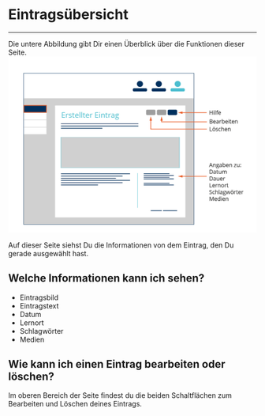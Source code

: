 # Eintragsübersicht
- - - 
Die untere Abbildung gibt Dir einen Überblick über die Funktionen dieser Seite.
![Schlagwörter](media/Ausbildungsportfolio_final-06.jpg)

Auf dieser Seite siehst Du die Informationen von dem Eintrag, den Du gerade ausgewählt hast.

## Welche Informationen kann ich sehen?
* Eintragsbild
* Eintragstext
* Datum
* Lernort
* Schlagwörter
* Medien


## Wie kann ich einen Eintrag bearbeiten oder löschen?
Im oberen Bereich der Seite findest du die beiden Schaltflächen zum Bearbeiten und Löschen deines Eintrags.
